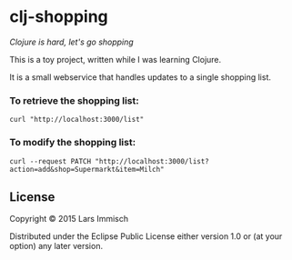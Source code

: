 # clj-shopping

_Clojure is hard, let's go shopping_

This is a toy project, written while I was learning Clojure.

It is a small webservice that handles updates to a single shopping list.

### To retrieve the shopping list:

```
curl "http://localhost:3000/list"
```

### To modify the shopping list:

```
curl --request PATCH "http://localhost:3000/list?action=add&shop=Supermarkt&item=Milch"
```

## License

Copyright © 2015 Lars Immisch

Distributed under the Eclipse Public License either version 1.0 or (at
your option) any later version.
